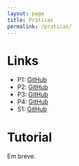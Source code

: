 ```yaml
---
layout: page
title: Práticas
permalink: /praticas/
---
```


# Links

* P1: [GitHub](https://github.com/thotypous/redes-p1)
* P2: [GitHub](https://github.com/thotypous/redes-p2)
* P3: [GitHub](https://github.com/thotypous/redes-p3)
* P4: [GitHub](https://github.com/thotypous/redes-p4)
* S1: [GitHub](https://github.com/thotypous/redes-s1)

# Tutorial

Em breve.

